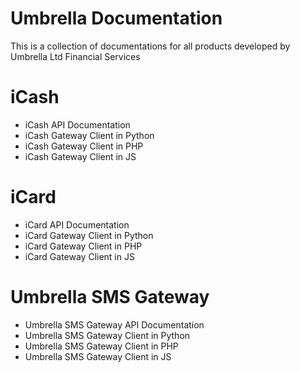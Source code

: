 # Umbrella Documentation
This is a collection of documentations for all products developed by Umbrella Ltd Financial Services

# iCash
 - iCash API Documentation
 - iCash Gateway Client in Python
 - iCash Gateway Client in PHP
 - iCash Gateway Client in JS

# iCard
 - iCard API Documentation
 - iCard Gateway Client in Python
 - iCard Gateway Client in PHP
 - iCard Gateway Client in JS

# Umbrella SMS Gateway
 - Umbrella SMS Gateway API Documentation
 - Umbrella SMS Gateway Client in Python
 - Umbrella SMS Gateway Client in PHP
 - Umbrella SMS Gateway Client in JS